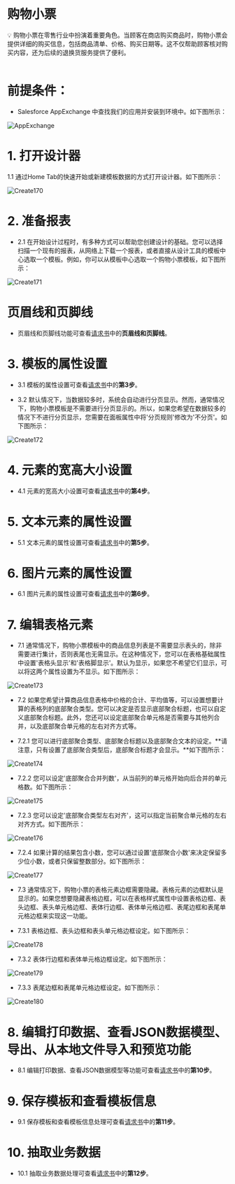 # 购物小票

<aside>
💡 购物小票在零售行业中扮演着重要角色。当顾客在商店购买商品时，购物小票会提供详细的购买信息，包括商品清单、价格、购买日期等。这不仅帮助顾客核对购买内容，还为后续的退换货服务提供了便利。
</aside>
<br>

# **前提条件：**

- Salesforce AppExchange 中查找我们的应用并安装到环境中。如下图所示：

![AppExchange](../_images/zh-cn/AppExchange.png)

# **1. 打开设计器**

1.1 通过Home Tab的快速开始或新建模板数据的方式打开设计器。如下图所示：

![Create170](../_images/zh-cn/Create170.gif)

# **2. 准备报表**

- 2.1 在开始设计过程时，有多种方式可以帮助您创建设计的基础。您可以选择扫描一个现有的报表，从网络上下载一个报表，或者直接从设计工具的模板中心选取一个模板。例如，你可以从模板中心选取一个购物小票模板，如下图所示：

![Create171](../_images/zh-cn/Create171.gif)

# **页眉线和页脚线**

- 页眉线和页脚线功能可查看[请求书](sc-request.md)中的**页眉线和页脚线**。

# **3. 模板的属性设置**

- 3.1 模板的属性设置可查看[请求书](sc-request.md)中的**第3步**。

- 3.2 默认情况下，当数据较多时，系统会自动进行分页显示。然而，通常情况下，购物小票模板是不需要进行分页显示的。所以，如果您希望在数据较多的情况下不进行分页显示，您需要在面板属性中将'分页规则'修改为'不分页'。如下图所示：

![Create172](../_images/zh-cn/Create172.gif)

# **4. 元素的宽高大小设置**

- 4.1 元素的宽高大小设置可查看[请求书](sc-request.md)中的**第4步**。

# **5. 文本元素的属性设置**

- 5.1 文本元素的属性设置可查看[请求书](sc-request.md)中的**第5步**。

# **6. 图片元素的属性设置**

- 6.1 图片元素的属性设置可查看[请求书](sc-request.md)中的**第6步**。

# **7. 编辑表格元素**

- 7.1 通常情况下，购物小票模板中的商品信息列表是不需要显示表头的，除非需要进行集计，否则表尾也无需显示。在这种情况下，您可以在表格基础属性中设置'表格头显示'和'表格脚显示'。默认为显示，如果您不希望它们显示，可以将这两个属性设置为不显示。如下图所示：

![Create173](../_images/zh-cn/Create173.gif)

- 7.2 如果您希望计算商品信息表格中价格的合计、平均值等，可以设置想要计算的表格列的底部聚合类型。您可以决定是否显示底部聚合标题，也可以自定义底部聚合标题。此外，您还可以设定底部聚合单元格是否需要与其他列合并，以及底部聚合单元格的左右对齐方式等。

- 7.2.1 您可以进行底部聚合类型、底部聚合标题以及底部聚合文本的设定。**请注意，只有设置了底部聚合类型后，底部聚合标题才会显示。**如下图所示：

![Create174](../_images/zh-cn/Create174.gif)

- 7.2.2 您可以设定'底部聚合合并列数'，从当前列的单元格开始向后合并的单元格数。如下图所示：

![Create175](../_images/zh-cn/Create175.gif)

- 7.2.3 您可以设定'底部聚合类型左右对齐'，这可以指定当前聚合单元格的左右对齐方式。如下图所示：

![Create176](../_images/zh-cn/Create176.gif)

- 7.2.4 如果计算的结果包含小数，您可以通过设置'底部聚合小数'来决定保留多少位小数，或者只保留整数部分。如下图所示：

![Create177](../_images/zh-cn/Create177.gif)

- 7.3 通常情况下，购物小票的表格元素边框需要隐藏。表格元素的边框默认是显示的。如果您想要隐藏表格边框，可以在表格样式属性中设置表格边框、表头边框、表头单元格边框、表体行边框、表体单元格边框、表尾边框和表尾单元格边框来实现这一功能。

- 7.3.1 表格边框、表头边框和表头单元格边框设定。如下图所示：

![Create178](../_images/zh-cn/Create178.gif)

- 7.3.2 表体行边框和表体单元格边框设定。如下图所示：

![Create179](../_images/zh-cn/Create179.gif)

- 7.3.3 表尾边框和表尾单元格边框设定。如下图所示：

![Create180](../_images/zh-cn/Create180.gif)

# **8. 编辑打印数据、查看JSON数据模型、导出、从本地文件导入和预览功能**

- 8.1 编辑打印数据、查看JSON数据模型等功能可查看[请求书](sc-request.md)中的**第10步**。

# **9. 保存模板和查看模板信息**

- 9.1 保存模板和查看模板信息处理可查看[请求书](sc-request.md)中的**第11步**。

# **10. 抽取业务数据**

- 10.1 抽取业务数据处理可查看[请求书](sc-request.md)中的**第12步**。
